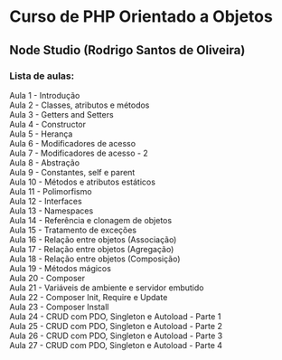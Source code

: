 # Curso de PHP Orientado a Objetos
## Node Studio (Rodrigo Santos de Oliveira)
### Lista de aulas:  

Aula 1 - Introdução  
Aula 2 - Classes, atributos e métodos  
Aula 3 - Getters and Setters  
Aula 4 - Constructor  
Aula 5 - Herança  
Aula 6 - Modificadores de acesso  
Aula 7 - Modificadores de acesso - 2  
Aula 8 - Abstração  
Aula 9 - Constantes, self e parent  
Aula 10 - Métodos e atributos estáticos  
Aula 11 - Polimorfismo  
Aula 12 - Interfaces  
Aula 13 - Namespaces  
Aula 14 - Referência e clonagem de objetos  
Aula 15 - Tratamento de exceções  
Aula 16 - Relação entre objetos (Associação)  
Aula 17 - Relação entre objetos (Agregação)  
Aula 18 - Relação entre objetos (Composição)  
Aula 19 - Métodos mágicos  
Aula 20 - Composer  
Aula 21 - Variáveis de ambiente e servidor embutido  
Aula 22 - Composer Init, Require e Update  
Aula 23 - Composer Install  
Aula 24 - CRUD com PDO, Singleton e Autoload - Parte 1  
Aula 25 - CRUD com PDO, Singleton e Autoload - Parte 2  
Aula 26 - CRUD com PDO, Singleton e Autoload - Parte 3  
Aula 27 - CRUD com PDO, Singleton e Autoload - Parte 4  
